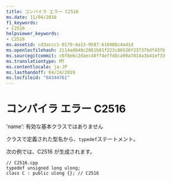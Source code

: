 ```yaml
---
title: コンパイラ エラー C2516
ms.date: 11/04/2016
f1_keywords:
- C2516
helpviewer_keywords:
- C2516
ms.assetid: cd3accc1-0179-4a13-9587-616908c4ad1d
ms.openlocfilehash: 2114ad048c2061b81f223c86536f23737bdf43fb
ms.sourcegitcommit: c6f8e6c2daec40ff4effd8ca99a7014a3b41ef33
ms.translationtype: MT
ms.contentlocale: ja-JP
ms.lasthandoff: 04/24/2019
ms.locfileid: "64344761"
---
```

# <a name="compiler-error-c2516"></a>コンパイラ エラー C2516

'name': 有効な基本クラスではありません

クラスで定義された型名から、`typedef`ステートメント。

次の例では、C2516 が生成されます。

```
// C2516.cpp
typedef unsigned long ulong;
class C : public ulong {}; // C2516
```